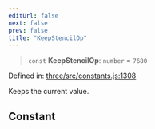 ```yaml
---
editUrl: false
next: false
prev: false
title: "KeepStencilOp"
---
```


> `const` **KeepStencilOp**: `number` = `7680`

Defined in: [three/src/constants.js:1308](https://github.com/DefinitelyMaybe/three-i18n/blob/fa57b79433d1c349ffb23a78727299c8d4190136/three/src/constants.js#L1308)

Keeps the current value.

## Constant
